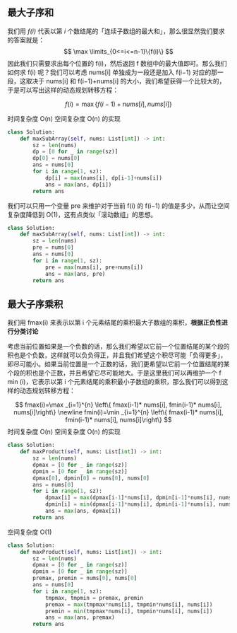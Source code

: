 ## 最大子序和

我们用 *f(i)* 代表以第 *i* 个数结尾的「连续子数组的最大和」，那么很显然我们要求的答案就是：
$$
\max \limits_{0<=i<=n-1}\{f(i)\}
$$
因此我们只需要求出每个位置的 f(i)，然后返回 f 数组中的最大值即可。那么我们如何求 f(i) 呢？我们可以考虑 nums[i] 单独成为一段还是加入 f(i−1) 对应的那一段，这取决于 nums[i] 和 f(i−1)+nums[i] 的大小，我们希望获得一个比较大的，于是可以写出这样的动态规划转移方程：

$$
f(i)=\max \left\{f(i-1)+nums\left[i\right], nums\left[i\right]\right\}
$$

时间复杂度 O(n) 空间复杂度 O(n) 的实现

```python
class Solution:
    def maxSubArray(self, nums: List[int]) -> int:
        sz = len(nums)
        dp = [0 for _ in range(sz)]
        dp[0] = nums[0]
        ans = nums[0]
        for i in range(1, sz):
            dp[i] = max(nums[i], dp[i-1]+nums[i])
            ans = max(ans, dp[i])
        return ans
```
我们可以只用一个变量 pre 来维护对于当前 f(i) 的 f(i−1) 的值是多少，从而让空间复杂度降低到 O(1)，这有点类似「滚动数组」的思想。

```python
class Solution:
    def maxSubArray(self, nums: List[int]) -> int:
        sz = len(nums)
        pre = nums[0]
        ans = nums[0]
        for i in range(1, sz):
            pre = max(nums[i], pre+nums[i])
            ans = max(ans, pre)
        return ans
```



## 最大子序乘积

我们用 fmax(i) 来表示以第 i 个元素结尾的乘积最大子数组的乘积，**根据正负性进行分类讨论**

考虑当前位置如果是一个负数的话，那么我们希望以它前一个位置结尾的某个段的积也是个负数，这样就可以负负得正，并且我们希望这个积尽可能「负得更多」，即尽可能小。如果当前位置是一个正数的话，我们更希望以它前一个位置结尾的某个段的积也是个正数，并且希望它尽可能地大。于是这里我们可以再维护一个 f min (i)，它表示以第 i 个元素结尾的乘积最小子数组的乘积，那么我们可以得到这样的动态规划转移方程：

$$
fmax(i)=\max _{i=1}^{n} \left\{ fmax(i-1)* nums[i], fmin(i-1)* nums[i], nums[i]\right\}
\newline fmin(i)=\min _{i=1}^{n} \left\{ fmax(i-1)* nums[i], fmin(i-1)* nums[i], nums[i]\right\}
$$
时间复杂度 O(n) 空间复杂度 O(n) 的实现

```python
class Solution:
    def maxProduct(self, nums: List[int]) -> int:
        sz = len(nums)
        dpmax = [0 for _ in range(sz)]
        dpmin = [0 for _ in range(sz)]
        dpmax[0], dpmin[0] = nums[0], nums[0]
        ans = nums[0]
        for i in range(1, sz):
            dpmax[i] = max(dpmax[i-1]*nums[i], dpmin[i-1]*nums[i], nums[i])
            dpmin[i] = min(dpmax[i-1]*nums[i], dpmin[i-1]*nums[i], nums[i])
            ans = max(ans, dpmax[i])
        return ans
```

空间复杂度 O(1) 

```python
class Solution:
    def maxProduct(self, nums: List[int]) -> int:
        sz = len(nums)
        dpmax = [0 for _ in range(sz)]
        dpmin = [0 for _ in range(sz)]
        premax, premin = nums[0], nums[0]
        ans = nums[0]
        for i in range(1, sz):
            tmpmax, tmpmin = premax, premin
            premax = max(tmpmax*nums[i], tmpmin*nums[i], nums[i])
            premin = min(tmpmax*nums[i], tmpmin*nums[i], nums[i])
            ans = max(ans, premax)
        return ans
```

